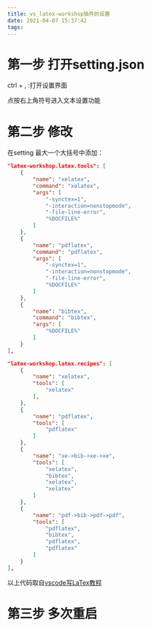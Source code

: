 ```yaml
---
title: vs_latex-workshop插件的设置
date: 2021-04-07 15:37:42
tags:
---
```


# 第一步 打开setting.json

ctrl + ,        :打开设置界面

点按右上角符号进入文本设置功能

# 第二步 修改

在setting 最大一个大括号中添加：

```json
"latex-workshop.latex.tools": [
	{
		"name": "xelatex",
		"command": "xelatex",
		"args": [
			"-synctex=1",
			"-interaction=nonstopmode",
			"-file-line-error",
			"%DOCFILE%"
		]
	},
	{
		"name": "pdflatex",
		"command": "pdflatex",
		"args": [
			"-synctex=1",
			"-interaction=nonstopmode",
			"-file-line-error",
			"%DOCFILE%"
		]
	},
	{
		"name": "bibtex",
		"command": "bibtex",
		"args": [
			"%DOCFILE%"
		]
	}
],

"latex-workshop.latex.recipes": [
	{
		"name": "xelatex",
		"tools": [
			"xelatex"
		],
	},
	{
		"name": "pdflatex",
		"tools": [
			"pdflatex"
		]
	},
	{
		"name": "xe->bib->xe->xe",
		"tools": [
			"xelatex",
			"bibtex",
			"xelatex",
			"xelatex"
		]
	},
	{
		"name": "pdf->bib->pdf->pdf",
		"tools": [
			"pdflatex",
			"bibtex",
			"pdflatex",
			"pdflatex"
		]
	}
],

```
以上代码取自[vscode写LaTex教程](https://blog.csdn.net/qq_21567385/article/details/106943325)

# 第三步 多次重启